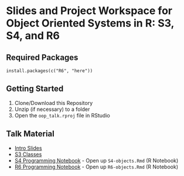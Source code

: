 # Slides and Project Workspace for Object Oriented Systems in R: S3, S4, and R6

## Required Packages

```
install.packages(c("R6", "here"))
```
## Getting Started

1. Clone/Download this Repository
2. Unzip (if necessary) to a folder
3. Open the `oop_talk.rproj` file in RStudio

## Talk Material

- [Intro Slides](http://laderast.github.io/oop_talk/)
- [S3 Classes](https://scotttalks.info/rs3/)
- [S4 Programming Notebook](http://laderast.github.io/oop_talk/S4-objects.nb.html) - Open up `S4-objects.Rmd` (R Notebook)
- [R6 Programming Notebook](http://laderast.github.io/oop_talk/R6-objects.nb.html) - Open up `R6-objects.Rmd` (R Notebook)